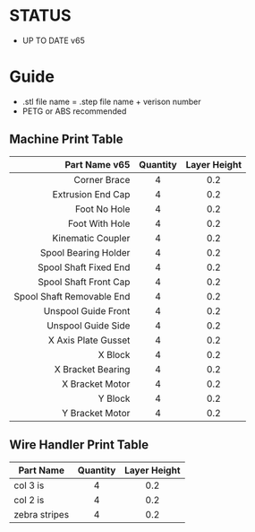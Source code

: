 # STATUS

* UP TO DATE v65

# Guide

* .stl file name = .step file name + verison number
* PETG or ABS recommended

## Machine Print Table

| Part Name v65| Quantity | Layer Height |
| ---: |:---:| :---:|
|Corner Brace|4|0.2|
|Extrusion End Cap|4|0.2|
|Foot No Hole|4|0.2|
|Foot With Hole|4|0.2|
|Kinematic Coupler|4|0.2|
|Spool Bearing Holder|4|0.2|
|Spool Shaft Fixed End|4|0.2|
|Spool Shaft Front Cap|4|0.2|
|Spool Shaft Removable End|4|0.2|
|Unspool Guide Front|4|0.2|
|Unspool Guide Side|4|0.2|
|X Axis Plate Gusset|4|0.2|
|X Block|4|0.2|
|X Bracket Bearing|4|0.2|
|X Bracket Motor|4|0.2|
|Y Block|4|0.2|
|Y Bracket Motor|4|0.2|

## Wire Handler Print Table

| Part Name     | Quantity | Layer Height |
| ------------- |:---:| :----:|
| col 3 is      |4|0.2|
| col 2 is      |4|0.2|
| zebra stripes |4|0.2|
